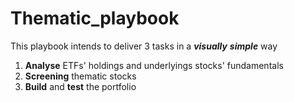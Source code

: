 # Thematic_playbook

This playbook intends to deliver 3 tasks in a ***visually*** ***simple*** way

1. **Analyse** ETFs\' holdings and underlyings stocks' fundamentals
2. **Screening** thematic stocks
3. **Build** and **test** the portfolio

